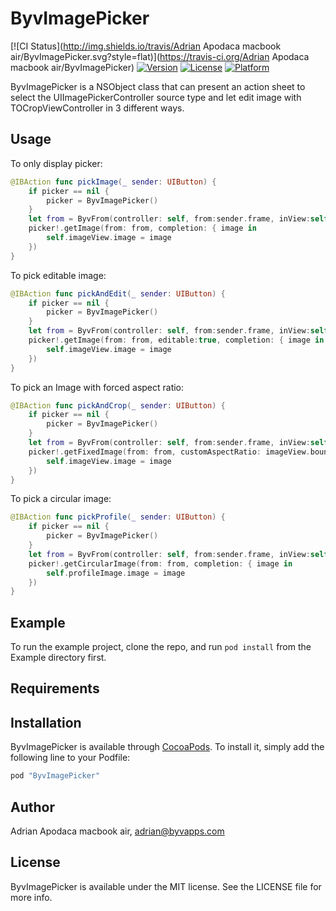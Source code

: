 # ByvImagePicker

[![CI Status](http://img.shields.io/travis/Adrian Apodaca macbook air/ByvImagePicker.svg?style=flat)](https://travis-ci.org/Adrian Apodaca macbook air/ByvImagePicker)
[![Version](https://img.shields.io/cocoapods/v/ByvImagePicker.svg?style=flat)](http://cocoapods.org/pods/ByvImagePicker)
[![License](https://img.shields.io/cocoapods/l/ByvImagePicker.svg?style=flat)](http://cocoapods.org/pods/ByvImagePicker)
[![Platform](https://img.shields.io/cocoapods/p/ByvImagePicker.svg?style=flat)](http://cocoapods.org/pods/ByvImagePicker)


ByvImagePicker is a NSObject class that can present an action sheet to select the UIImagePickerController source type and let edit image with TOCropViewController in 3 different ways.

## Usage

To only display picker:
```swift
@IBAction func pickImage(_ sender: UIButton) {
    if picker == nil {
        picker = ByvImagePicker()
    }
    let from = ByvFrom(controller: self, from:sender.frame, inView:self.view, arrowDirections:.any)
    picker!.getImage(from: from, completion: { image in
        self.imageView.image = image
    })
}
```

To pick editable image:
```swift
@IBAction func pickAndEdit(_ sender: UIButton) {
    if picker == nil {
        picker = ByvImagePicker()
    }
    let from = ByvFrom(controller: self, from:sender.frame, inView:self.view, arrowDirections:.any)
    picker!.getImage(from: from, editable:true, completion: { image in
        self.imageView.image = image
    })
}
```

To pick an Image with forced aspect ratio:
```swift
@IBAction func pickAndCrop(_ sender: UIButton) {
    if picker == nil {
        picker = ByvImagePicker()
    }
    let from = ByvFrom(controller: self, from:sender.frame, inView:self.view, arrowDirections:.any)
    picker!.getFixedImage(from: from, customAspectRatio: imageView.bounds.size, completion: { image in
        self.imageView.image = image
    })
}
```

To pick a circular image:
```swift
@IBAction func pickProfile(_ sender: UIButton) {
    if picker == nil {
        picker = ByvImagePicker()
    }
    let from = ByvFrom(controller: self, from:sender.frame, inView:self.view, arrowDirections:.any)
    picker!.getCircularImage(from: from, completion: { image in
        self.profileImage.image = image
    })
}
```

## Example

To run the example project, clone the repo, and run `pod install` from the Example directory first.

## Requirements

## Installation

ByvImagePicker is available through [CocoaPods](http://cocoapods.org). To install
it, simply add the following line to your Podfile:

```swift
pod "ByvImagePicker"
```

## Author

Adrian Apodaca macbook air, adrian@byvapps.com

## License

ByvImagePicker is available under the MIT license. See the LICENSE file for more info.
